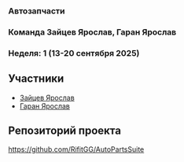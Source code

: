 ### Автозапчасти

### Команда Зайцев Ярослав, Гаран Ярослав
### Неделя: 1 (13-20 сентября 2025)

## Участники
- [Зайцев Ярослав](https://github.com/RifitGG) 
- [Гаран Ярослав](https://github.com/Yarikttyui)

## Репозиторий проекта
https://github.com/RifitGG/AutoPartsSuite